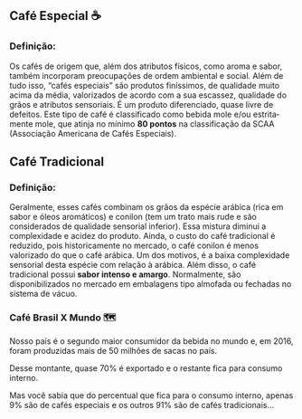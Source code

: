 ## Café Especial :coffee:

### Definição: 

Os cafés de origem que, além dos atributos físicos, como aroma e sabor, também incorporam preocupações de ordem ambiental e social. Além de tudo isso, “cafés especiais”  são produtos finíssimos, de qualidade muito acima da média, valorizados de acordo com a sua escassez, qualidade do grãos e atributos sensoriais. É um produto diferenciado, quase livre de defeitos. Este tipo de café é classificado como be­bida mole e/ou estrita­mente mole, que atinja no mínimo **80 pontos** na classificação da SCAA (Associação Americana de Cafés Especiais).



## Café Tradicional

### Definição:

Geralmente, esses cafés combinam os grãos da espécie arábica (rica em sabor e óleos aromáticos) e conilon (tem um trato mais rude e são considerados de qualidade sensorial inferior). Essa mistura diminui a complexidade e acidez do produto. Ainda, o custo do café tradicional é reduzido, pois historicamente no mercado, o café conilon é menos valorizado do que o café arábica. Um dos motivos, é a baixa complexidade sensorial desta espécie com relação à arábica. Além disso, o café tradicional possui **sabor intenso e amargo**. Normalmente, são disponibilizados no mercado em embalagens tipo almofada ou fechadas no sistema de vácuo.



### Café Brasil X Mundo :world_map:

Nosso país é o segundo maior consumidor da bebida no mundo e, em 2016, foram produzidas mais de 50 milhões de sacas no país.

Desse montante, quase 70% é exportado e o restante fica para consumo interno.

Mas você sabia que do percentual que fica para o consumo interno, apenas 9% são de cafés especiais e os outros 91% são de cafés tradicionais...